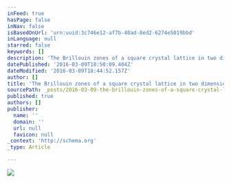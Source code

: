 ```yaml
---
inFeed: true
hasPage: false
inNav: false
isBasedOnUrl: 'urn:uuid:3c746e12-af7b-40ad-8ed2-6274e5019bbd'
inLanguage: null
starred: false
keywords: []
description: 'The Brillouin zones of a square crystal lattice in two dimensions, which underlie the analysis of waves propagating through the crystal. Image: R R Hogan, Unive'
datePublished: '2016-03-09T18:50:09.404Z'
dateModified: '2016-03-09T18:44:52.157Z'
author: []
title: 'The Brillouin zones of a square crystal lattice in two dimensions, which underlie the analysis of waves propagating through the crystal. Image: R R Hogan, University of Cambridge'
sourcePath: _posts/2016-03-09-the-brillouin-zones-of-a-square-crystal-lattice-in-two-dimen.md
published: true
authors: []
publisher:
  name: ''
  domain: ''
  url: null
  favicon: null
_context: 'http://schema.org'
_type: Article

---
```

![](https://the-grid-user-content.s3-us-west-2.amazonaws.com/06d2a00d-4039-40ff-80ee-c20f4a035dfe.png)